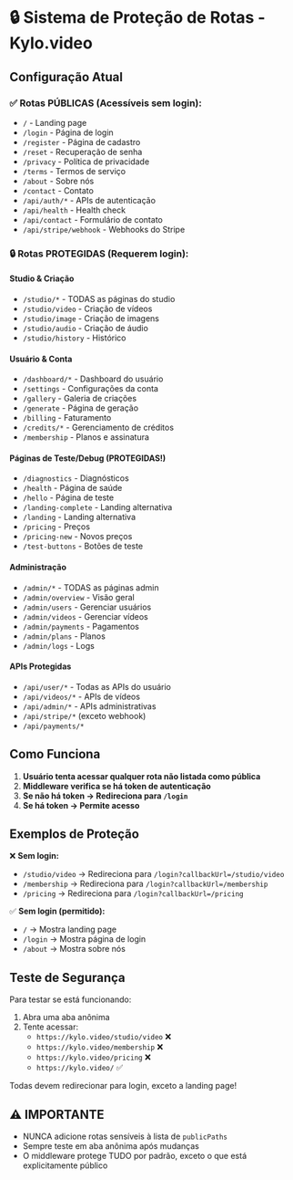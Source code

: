 # 🔒 Sistema de Proteção de Rotas - Kylo.video

## Configuração Atual

### ✅ Rotas PÚBLICAS (Acessíveis sem login):
- `/` - Landing page
- `/login` - Página de login
- `/register` - Página de cadastro
- `/reset` - Recuperação de senha
- `/privacy` - Política de privacidade
- `/terms` - Termos de serviço
- `/about` - Sobre nós
- `/contact` - Contato
- `/api/auth/*` - APIs de autenticação
- `/api/health` - Health check
- `/api/contact` - Formulário de contato
- `/api/stripe/webhook` - Webhooks do Stripe

### 🔒 Rotas PROTEGIDAS (Requerem login):

#### Studio & Criação
- `/studio/*` - TODAS as páginas do studio
- `/studio/video` - Criação de vídeos
- `/studio/image` - Criação de imagens
- `/studio/audio` - Criação de áudio
- `/studio/history` - Histórico

#### Usuário & Conta
- `/dashboard/*` - Dashboard do usuário
- `/settings` - Configurações da conta
- `/gallery` - Galeria de criações
- `/generate` - Página de geração
- `/billing` - Faturamento
- `/credits/*` - Gerenciamento de créditos
- `/membership` - Planos e assinatura

#### Páginas de Teste/Debug (PROTEGIDAS!)
- `/diagnostics` - Diagnósticos
- `/health` - Página de saúde
- `/hello` - Página de teste
- `/landing-complete` - Landing alternativa
- `/landing` - Landing alternativa
- `/pricing` - Preços
- `/pricing-new` - Novos preços
- `/test-buttons` - Botões de teste

#### Administração
- `/admin/*` - TODAS as páginas admin
- `/admin/overview` - Visão geral
- `/admin/users` - Gerenciar usuários
- `/admin/videos` - Gerenciar vídeos
- `/admin/payments` - Pagamentos
- `/admin/plans` - Planos
- `/admin/logs` - Logs

#### APIs Protegidas
- `/api/user/*` - Todas as APIs do usuário
- `/api/videos/*` - APIs de vídeos
- `/api/admin/*` - APIs administrativas
- `/api/stripe/*` (exceto webhook)
- `/api/payments/*`

## Como Funciona

1. **Usuário tenta acessar qualquer rota não listada como pública**
2. **Middleware verifica se há token de autenticação**
3. **Se não há token → Redireciona para `/login`**
4. **Se há token → Permite acesso**

## Exemplos de Proteção

❌ **Sem login:**
- `/studio/video` → Redireciona para `/login?callbackUrl=/studio/video`
- `/membership` → Redireciona para `/login?callbackUrl=/membership`
- `/pricing` → Redireciona para `/login?callbackUrl=/pricing`

✅ **Sem login (permitido):**
- `/` → Mostra landing page
- `/login` → Mostra página de login
- `/about` → Mostra sobre nós

## Teste de Segurança

Para testar se está funcionando:

1. Abra uma aba anônima
2. Tente acessar:
   - `https://kylo.video/studio/video` ❌
   - `https://kylo.video/membership` ❌
   - `https://kylo.video/pricing` ❌
   - `https://kylo.video/` ✅

Todas devem redirecionar para login, exceto a landing page!

## ⚠️ IMPORTANTE

- NUNCA adicione rotas sensíveis à lista de `publicPaths`
- Sempre teste em aba anônima após mudanças
- O middleware protege TUDO por padrão, exceto o que está explicitamente público